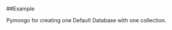 
<!---
FrozenIsBool True
-->

##Example

Pymongo for creating one Default Database with one collection.